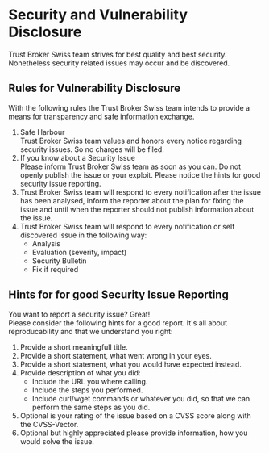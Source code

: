 # Security and Vulnerability Disclosure
Trust Broker Swiss team strives for best quality and best security. Nonetheless security related issues may occur and be discovered.

## Rules for Vulnerability Disclosure
With the following rules the Trust Broker Swiss team intends to provide a means for transparency and safe information exchange. 

1. Safe Harbour <br>Trust Broker Swiss team values and honors every notice regarding security issues. So no charges will be filed.
2. If you know about a Security Issue<br>Please inform Trust Broker Swiss team as soon as you can. Do not openly publish the issue or your exploit. Please notice the hints for good security issue reporting. 
3. Trust Broker Swiss team will respond to every notification after the issue has been analysed, inform the reporter about the plan for fixing the issue and until when the reporter should not publish information about the issue. 
4. Trust Broker Swiss team will respond to every notification or self discovered issue in the following way:
    - Analysis
    - Evaluation (severity, impact)
    - Security Bulletin
    - Fix if required

## Hints for for good Security Issue Reporting
You want to report a security issue? Great! <br>
Please consider the following hints for a good report. It's all about reproducability and that we understand you right:

1. Provide a short meaningfull title.
2. Provide a short statement, what went wrong in your eyes.
3. Provide a short statement, what you would have expected instead.
4. Provide description of what you did:
    - Include the URL you where calling.
    - Include the steps you performed.
    - Include curl/wget commands or whatever you did, so that we can perform the same steps as you did.
5. Optional is your rating of the issue based on a CVSS score along with the CVSS-Vector. 
6. Optional but highly appreciated please provide information, how you would solve the issue.